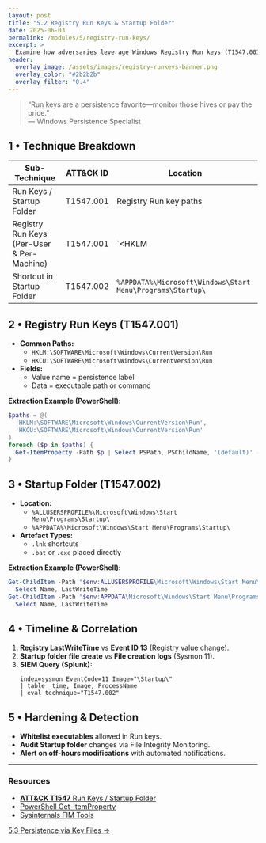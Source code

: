 ```yaml
---
layout: post
title: "5.2 Registry Run Keys & Startup Folder"
date: 2025-06-03
permalink: /modules/5/registry-run-keys/
excerpt: >
  Examine how adversaries leverage Windows Registry Run keys (T1547.001) and the Startup folder (T1547.002) for persistence. Extract artefacts, timeline modifications, and map to ATT&CK.
header:
  overlay_image: /assets/images/registry-runkeys-banner.png
  overlay_color: "#2b2b2b"
  overlay_filter: "0.4"
---
```


> “Run keys are a persistence favorite—monitor those hives or pay the price.”  
> — Windows Persistence Specialist

## 1 • Technique Breakdown

| Sub-Technique                           | ATT&CK ID       | Location                                |
|-----------------------------------------|-----------------|-----------------------------------------|
| Run Keys / Startup Folder               | T1547.001       | Registry Run key paths                  |
| Registry Run Keys (Per-User & Per-Machine) | T1547.001    | `<HKLM|HKCU>\…\Run`                     |
| Shortcut in Startup Folder              | T1547.002       | `%APPDATA%\Microsoft\Windows\Start Menu\Programs\Startup\` |

## 2 • Registry Run Keys (T1547.001)

- **Common Paths:**  
  - `HKLM:\SOFTWARE\Microsoft\Windows\CurrentVersion\Run`  
  - `HKCU:\SOFTWARE\Microsoft\Windows\CurrentVersion\Run`  
- **Fields:**  
  - Value name = persistence label  
  - Data = executable path or command  

**Extraction Example (PowerShell):**  
```powershell
$paths = @(
  'HKLM:\SOFTWARE\Microsoft\Windows\CurrentVersion\Run',
  'HKCU:\SOFTWARE\Microsoft\Windows\CurrentVersion\Run'
)
foreach ($p in $paths) {
  Get-ItemProperty -Path $p | Select PSPath, PSChildName, '(default)' -ErrorAction SilentlyContinue
}
```

## 3 • Startup Folder (T1547.002)

- **Location:**  
  - `%ALLUSERSPROFILE%\Microsoft\Windows\Start Menu\Programs\Startup\`  
  - `%APPDATA%\Microsoft\Windows\Start Menu\Programs\Startup\`  
- **Artefact Types:**  
  - `.lnk` shortcuts  
  - `.bat` or `.exe` placed directly  

**Extraction Example (PowerShell):**  
```powershell
Get-ChildItem -Path "$env:ALLUSERSPROFILE\Microsoft\Windows\Start Menu\Programs\Startup" |
  Select Name, LastWriteTime
Get-ChildItem -Path "$env:APPDATA\Microsoft\Windows\Start Menu\Programs\Startup" |
  Select Name, LastWriteTime
```

## 4 • Timeline & Correlation

1. **Registry LastWriteTime** vs **Event ID 13** (Registry value change).  
2. **Startup folder file create** vs **File creation logs** (Sysmon 11).  
3. **SIEM Query (Splunk):**  
   ```splunk
   index=sysmon EventCode=11 Image="\Startup\" 
   | table _time, Image, ProcessName 
   | eval technique="T1547.002"
   ```

## 5 • Hardening & Detection

- **Whitelist executables** allowed in Run keys.  
- **Audit Startup folder** changes via File Integrity Monitoring.  
- **Alert on off-hours modifications** with automated notifications.

---

<div class="post-resources container">
  <h3>Resources</h3>
  <ul>
    <li><a href="https://attack.mitre.org/techniques/T1547/"><strong>ATT&CK T1547</strong> Run Keys / Startup Folder</a></li>
    <li><a href="https://docs.microsoft.com/powershell/module/microsoft.powershell.management/get-itemproperty">PowerShell Get-ItemProperty</a></li>
    <li><a href="https://docs.microsoft.com/sysinternals/psfile">Sysinternals FIM Tools</a></li>
  </ul>
</div>

<a href="{{ site.baseurl }}/modules/5/persistence-key-files/" class="next-link">5.3 Persistence via Key Files →</a>